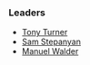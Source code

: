 ### Leaders
* [Tony Turner](mailto:tony.turner@owasp.org)
* [Sam Stepanyan](mailto:sam.stepanyan@owasp.org)
* [Manuel Walder](mailto:manuel.walder@owasp.org)
